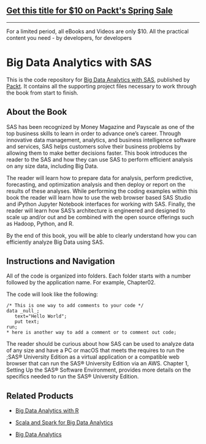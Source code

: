 ## [Get this title for $10 on Packt's Spring Sale](https://www.packt.com/B07772?utm_source=github&utm_medium=packt-github-repo&utm_campaign=spring_10_dollar_2022)
-----
For a limited period, all eBooks and Videos are only $10. All the practical content you need \- by developers, for developers

# Big Data Analytics with SAS
This is the code repository for [Big Data Analytics with SAS](https://www.packtpub.com/big-data-and-business-intelligence/big-data-analytics-sas?utm_source=github&utm_medium=repository&utm_campaign=9781788290906), published by [Packt](https://www.packtpub.com/?utm_source=github). It contains all the supporting project files necessary to work through the book from start to finish.
## About the Book
SAS has been recognized by Money Magazine and Payscale as one of the top business skills to learn in order to advance one’s career. Through innovative data management, analytics, and business intelligence software and services, SAS helps customers solve their business problems by allowing them to make better decisions faster. This book introduces the reader to the SAS and how they can use SAS to perform efficient analysis on any size data, including Big Data.

The reader will learn how to prepare data for analysis, perform predictive, forecasting, and optimization analysis and then deploy or report on the results of these analyses. While performing the coding examples within this book the reader will learn how to use the web browser based SAS Studio and iPython Jupyter Notebook interfaces for working with SAS. Finally, the reader will learn how SAS’s architecture is engineered and designed to scale up and/or out and be combined with the open source offerings such as Hadoop, Python, and R.

By the end of this book, you will be able to clearly understand how you can efficiently analyze Big Data using SAS.

## Instructions and Navigation
All of the code is organized into folders. Each folder starts with a number followed by the application name. For example, Chapter02.



The code will look like the following:
```
/* This is one way to add comments to your code */
data _null_;
   text="Hello World";
   put text;
run;
* here is another way to add a comment or to comment out code;
```

The reader should be curious about how SAS can be used to analyze data of any size and have a PC or macOS that meets the requires to run the ;SAS® University Edition as a virtual application or a compatible web browser that can run the SAS® University Edition via an AWS. Chapter 1, Setting Up the SAS® Software Environment, provides more details on the specifics needed to run the SAS® University Edition.

## Related Products
* [Big Data Analytics with R](https://www.packtpub.com/big-data-and-business-intelligence/big-data-analytics-r?utm_source=github&utm_medium=repository&utm_campaign=9781786466457)

* [Scala and Spark for Big Data Analytics](https://www.packtpub.com/big-data-and-business-intelligence/scala-and-spark-big-data-analytics?utm_source=github&utm_medium=repository&utm_campaign=9781785280849)

* [Big Data Analytics](https://www.packtpub.com/big-data-and-business-intelligence/big-data-analytics?utm_source=github&utm_medium=repository&utm_campaign=9781785884696)
